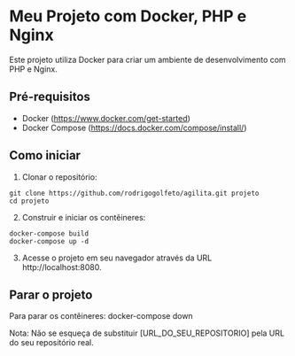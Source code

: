 # Meu Projeto com Docker, PHP e Nginx

Este projeto utiliza Docker para criar um ambiente de desenvolvimento com PHP e Nginx.

## Pré-requisitos

- Docker (https://www.docker.com/get-started)
- Docker Compose (https://docs.docker.com/compose/install/)

## Como iniciar

1. Clonar o repositório:
```
git clone https://github.com/rodrigogolfeto/agilita.git projeto
cd projeto
```

2. Construir e iniciar os contêineres:
```
docker-compose build
docker-compose up -d
```

3. Acesse o projeto em seu navegador através da URL http://localhost:8080.

## Parar o projeto

Para parar os contêineres:
docker-compose down

Nota: Não se esqueça de substituir [URL_DO_SEU_REPOSITORIO] pela URL do seu repositório real.
